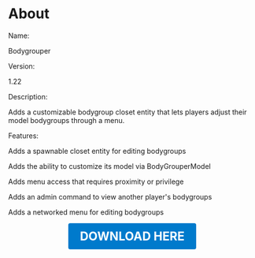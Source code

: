 # About

Name:

Bodygrouper

Version:

1.22

Description:

Adds a customizable bodygroup closet entity that lets players adjust their model bodygroups through a menu.

Features:

Adds a spawnable closet entity for editing bodygroups

Adds the ability to customize its model via BodyGrouperModel

Adds menu access that requires proximity or privilege

Adds an admin command to view another player's bodygroups

Adds a networked menu for editing bodygroups

<p align="center"><a href="https://github.com/LiliaFramework/Modules/raw/refs/heads/gh-pages/bodygrouper.zip" style="display:inline-block;padding:12px 24px;font-size:1.5rem;font-weight:bold;text-decoration:none;color:#fff;background-color:var(--md-primary-fg-color,#007acc);border-radius:4px;">DOWNLOAD HERE</a></p>